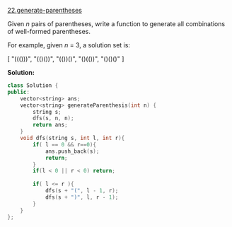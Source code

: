 [22.generate-parentheses](https://leetcode.com/problems/generate-parentheses/)  

Given _n_ pairs of parentheses, write a function to generate all combinations of well-formed parentheses.

For example, given _n_ = 3, a solution set is:

\[
  "((()))",
  "(()())",
  "(())()",
  "()(())",
  "()()()"
\]  



**Solution:**  

```cpp
class Solution {
public:
    vector<string> ans;
    vector<string> generateParenthesis(int n) {
        string s;
        dfs(s, n, n);
        return ans;
    }
    void dfs(string s, int l, int r){
        if( l == 0 && r==0){
            ans.push_back(s);
            return;
        }
        if(l < 0 || r < 0) return;
        
        if( l <= r ){
            dfs(s + "(", l - 1, r);
            dfs(s + ")", l, r - 1);
        }
    }
};
```
      